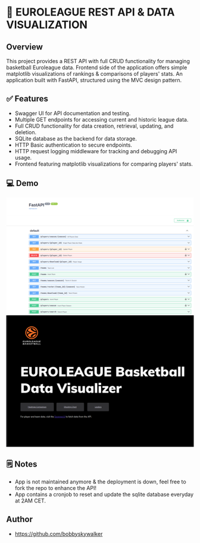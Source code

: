 
# 🏀 EUROLEAGUE REST API & DATA VISUALIZATION

## Overview

This project provides a REST API with full CRUD functionality for managing basketball Euroleague data.
Frontend side of the application offers simple matplotlib visualizations of rankings & comparisons of players' stats.
An application built with FastAPI, structured using the MVC design pattern.

## ✅ Features

- Swagger UI for API documentation and testing.
- Multiple GET endpoints for accessing current and historic league data.
- Full CRUD functionality for data creation, retrieval, updating, and deletion.
- SQLite database as the backend for data storage.
- HTTP Basic authentication to secure endpoints.
- HTTP request logging middleware for tracking and debugging API usage.
- Frontend featuring matplotlib visualizations for comparing players' stats.

## 💻 Demo
![Swagger UI](misc/swagger_demo.png)
![Frontend Homepage](misc/front_demo.png)

## 🗒️ Notes
* App is not maintained anymore & the deployment is down, feel free to fork the repo to enhance the API!
* App contains a cronjob to reset and update the sqlite database everyday at 2AM CET.

## Author
* https://github.com/bobbyskywalker